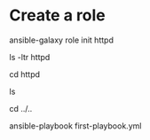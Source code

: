 # Create a role 

 ansible-galaxy role init httpd

 ls -ltr httpd

 cd httpd

 ls

 cd ../..

 ansible-playbook first-playbook.yml
